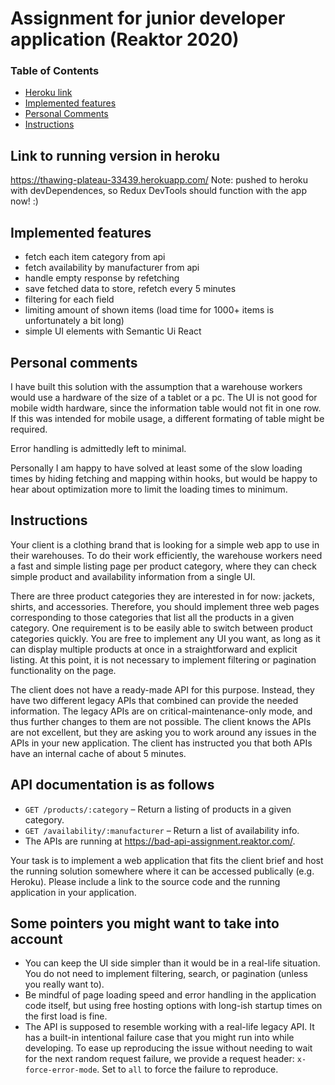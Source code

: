 # Assignment for junior developer application (Reaktor 2020)

### Table of Contents
- [Heroku link](https://github.com/ematan/warehouse-front#link-to-running-version-in-heroku)
- [Implemented features](https://github.com/ematan/warehouse-front#implemented-features)
- [Personal Comments](https://github.com/ematan/warehouse-front#personal-comments)
- [Instructions](https://github.com/ematan/warehouse-front#instructions)

Link to running version in heroku
--------------------------------
https://thawing-plateau-33439.herokuapp.com/
Note: pushed to heroku with devDependences, so Redux DevTools should function with the app now! :)

Implemented features
--------------

- fetch each item category from api
- fetch availability by manufacturer from api
- handle empty response by refetching
- save fetched data to store, refetch every 5 minutes
- filtering for each field
- limiting amount of shown items (load time for 1000+ items is unfortunately a bit long)
- simple UI elements with Semantic Ui React

Personal comments
-----------------

I have built this solution with the assumption that a warehouse workers would use a hardware of the size of a tablet or a pc. The UI is not good for mobile width hardware, since the information table would not fit in one row. If this was intended for mobile usage, a different formating of table might be required.

Error handling is admittedly left to minimal.

Personally I am happy to have solved at least some of the slow loading times by hiding fetching and mapping within hooks, but would be happy to hear about optimization more to limit the loading times to minimum.




Instructions
------------
Your client is a clothing brand that is looking for a simple web app to use in their warehouses. To do their work efficiently, the warehouse workers need a fast and simple listing page per product category, where they can check simple product and availability information from a single UI.

There are three product categories they are interested in for now: jackets, shirts, and accessories. Therefore, you should implement three web pages corresponding to those categories that list all the products in a given category. One requirement is to be easily able to switch between product categories quickly. You are free to implement any UI you want, as long as it can display multiple products at once in a straightforward and explicit listing. At this point, it is not necessary to implement filtering or pagination functionality on the page.

The client does not have a ready-made API for this purpose. Instead, they have two different legacy APIs that combined can provide the needed information. The legacy APIs are on critical-maintenance-only mode, and thus further changes to them are not possible. The client knows the APIs are not excellent, but they are asking you to work around any issues in the APIs in your new application. The client has instructed you that both APIs have an internal cache of about 5 minutes.

API documentation is as follows
-------------------------------

- `GET /products/:category` – Return a listing of products in a given category.
- `GET /availability/:manufacturer` – Return a list of availability info.
- The APIs are running at https://bad-api-assignment.reaktor.com/.

Your task is to implement a web application that fits the client brief and host the running solution somewhere where it can be accessed publically (e.g. Heroku). Please include a link to the source code and the running application in your application.

Some pointers you might want to take into account
-------------------------------------------------

- You can keep the UI side simpler than it would be in a real-life situation. You do not need to implement filtering, search, or pagination (unless you really want to).
- Be mindful of page loading speed and error handling in the application code itself, but using free hosting options with long-ish startup times on the first load is fine.
- The API is supposed to resemble working with a real-life legacy API. It has a built-in intentional failure case that you might run into while developing. To ease up reproducing the issue without needing to wait for the next random request failure, we provide a request header: `x-force-error-mode`. Set to `all` to force the failure to reproduce.